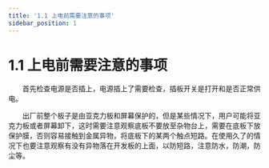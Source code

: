 ```yaml
---
title: '1.1 上电前需要注意的事项'
sidebar_position: 1
---
```


# 1.1 上电前需要注意的事项


&emsp;&emsp;首先检查电源是否插上，电源插上了需要检查，插板开关是打开和是否正常供电。

&emsp;&emsp;出厂前整个板子是由亚克力板和屏幕保护的，但是某些情况下，用户可能将亚克力板或者屏幕卸下，这时需要注意观察底板不要放至杂物台上，需要在底板下放保护膜，否则容易接触到金属异物，将底板下的某两个触点短路。在使用久了的情况下也要注意观察有没有异物落在开发板的上面，以防短路，注意防水，防潮，防尘等。











